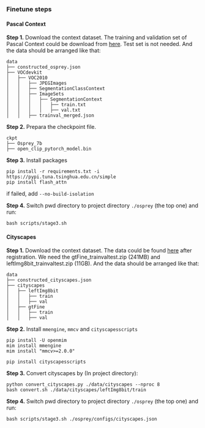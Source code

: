 ### Finetune steps
#### Pascal Context
**Step 1.** Download the context dataset. The training and validation set of Pascal Context could be download from [here](http://host.robots.ox.ac.uk/pascal/VOC/voc2010/VOCtrainval_03-May-2010.tar). Test set is not needed. And the data should be arranged like that:

```
data
├── constructed_osprey.json
├── VOCdevkit
│   ├── VOC2010
│   │   ├── JPEGImages
│   │   ├── SegmentationClassContext
│   │   ├── ImageSets
│   │   │   ├── SegmentationContext
│   │   │   │   ├── train.txt
│   │   │   │   ├── val.txt
│   │   ├── trainval_merged.json
```

**Step 2.** Prepara the checkpoint file.
```
ckpt
├── Osprey_7b
├── open_clip_pytorch_model.bin
```

**Step 3.** Install packages
```
pip install -r requirements.txt -i https://pypi.tuna.tsinghua.edu.cn/simple
pip install flash_attn 
```
if failed, add `--no-build-isolation`

**Step 4.** Switch pwd directory to project directory `./osprey` (the top one) and run:
```
bash scripts/stage3.sh
```

#### Cityscapes
**Step 1.** Download the context dataset. The data could be found [here](https://www.cityscapes-dataset.com/downloads/) after registration. We need the gtFine_trainvaltest.zip (241MB) and leftImg8bit_trainvaltest.zip (11GB). And the data should be arranged like that:

```
data
├── constructed_cityscapes.json
├── cityscapes
│   ├── leftImg8bit
│   │   ├── train
│   │   ├── val
│   ├── gtFine
│   │   ├── train
│   │   ├── val
```

**Step 2.** Install `mmengine`, `mmcv` and `cityscapesscripts`
```
pip install -U openmim
mim install mmengine
mim install "mmcv>=2.0.0"

pip install cityscapesscripts
```

**Step 3.** Convert cityscapes by (In project directory):
```
python convert_cityscapes.py ./data/cityscapes --nproc 8
bash convert.sh ./data/cityscapes/leftImg8bit/train
```

**Step 4.** Switch pwd directory to project directory `./osprey` (the top one) and run:
```
bash scripts/stage3.sh ./osprey/configs/cityscapes.json
```
